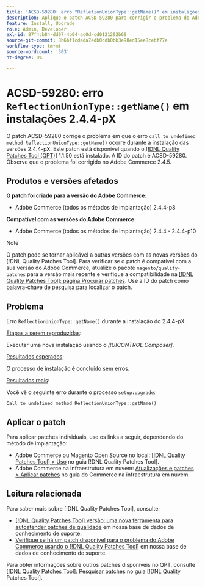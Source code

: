 ```yaml
---
title: 'ACSD-59280: erro "RefletionUnionType::getName()" em instalações 2.4.4-pX'
description: Aplique o patch ACSD-59280 para corrigir o problema do Adobe Commerce em que o erro "call to undefined method RefletionUnionType::getName()" ocorre durante a instalação das versões 2.4.4-pX.
feature: Install, Upgrade
role: Admin, Developer
exl-id: 87f4cb84-dd07-4b04-ac0d-cd0121292b69
source-git-commit: 8b6bf1cdada7edb0cdb0bb3e90ed15ee8cebf77e
workflow-type: tm+mt
source-wordcount: '303'
ht-degree: 0%

---
```


# ACSD-59280: erro `ReflectionUnionType::getName()` em instalações 2.4.4-pX

O patch ACSD-59280 corrige o problema em que o erro `call to undefined method ReflectionUnionType::getName()` ocorre durante a instalação das versões 2.4.4-pX. Este patch está disponível quando o [[!DNL Quality Patches Tool (QPT)]](/help/announcements/adobe-commerce-announcements/magento-quality-patches-released-new-tool-to-self-serve-quality-patches.md) 1.1.50 está instalado. A ID do patch é ACSD-59280. Observe que o problema foi corrigido no Adobe Commerce 2.4.5.

## Produtos e versões afetados

**O patch foi criado para a versão do Adobe Commerce:**

* Adobe Commerce (todos os métodos de implantação) 2.4.4-p8

**Compatível com as versões do Adobe Commerce:**

* Adobe Commerce (todos os métodos de implantação) 2.4.4 - 2.4.4-p10

>[!NOTE]
>
>O patch pode se tornar aplicável a outras versões com as novas versões do [!DNL Quality Patches Tool]. Para verificar se o patch é compatível com a sua versão do Adobe Commerce, atualize o pacote `magento/quality-patches` para a versão mais recente e verifique a compatibilidade na [[!DNL Quality Patches Tool]: página Procurar patches](https://experienceleague.adobe.com/tools/commerce-quality-patches/index.html). Use a ID do patch como palavra-chave de pesquisa para localizar o patch.

## Problema

Erro `ReflectionUnionType::getName()` durante a instalação do 2.4.4-pX.

<u>Etapas a serem reproduzidas</u>:

Executar uma nova instalação usando o *[!UICONTROL Composer]*.

<u>Resultados esperados</u>:

O processo de instalação é concluído sem erros.

<u>Resultados reais</u>:

Você vê o seguinte erro durante o processo `setup:upgrade`:

`Call to undefined method ReflectionUnionType::getName()`

## Aplicar o patch

Para aplicar patches individuais, use os links a seguir, dependendo do método de implantação:

* Adobe Commerce ou Magento Open Source no local: [[!DNL Quality Patches Tool] > Uso](https://experienceleague.adobe.com/docs/commerce-operations/tools/quality-patches-tool/usage.html) no guia [!DNL Quality Patches Tool].
* Adobe Commerce na infraestrutura em nuvem: [Atualizações e patches > Aplicar patches](https://experienceleague.adobe.com/docs/commerce-cloud-service/user-guide/develop/upgrade/apply-patches.html) no guia do Commerce na infraestrutura em nuvem.

## Leitura relacionada

Para saber mais sobre [!DNL Quality Patches Tool], consulte:

* [[!DNL Quality Patches Tool] versão: uma nova ferramenta para autoatender patches de qualidade](/help/announcements/adobe-commerce-announcements/magento-quality-patches-released-new-tool-to-self-serve-quality-patches.md) em nossa base de dados de conhecimento de suporte.
* [Verifique se há um patch disponível para o problema do Adobe Commerce usando o [!DNL Quality Patches Tool]](/help/support-tools/patches-available-in-qpt-tool/check-patch-for-magento-issue-with-magento-quality-patches.md) em nossa base de dados de conhecimento de suporte.

Para obter informações sobre outros patches disponíveis no QPT, consulte [[!DNL Quality Patches Tool]: Pesquisar patches](https://experienceleague.adobe.com/tools/commerce-quality-patches/index.html) no guia [!DNL Quality Patches Tool].

